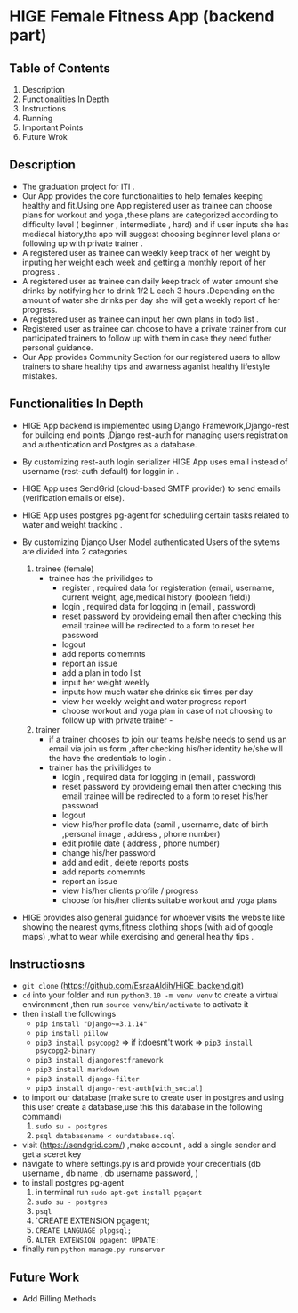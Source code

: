 # HIGE Female Fitness App (backend part)

## Table of Contents

1. Description
2. Functionalities In Depth
3. Instructions
4. Running
5. Important Points
6. Future Wrok
## Description
- The graduation project for ITI .
- Our App provides the core functionalities to help females keeping healthy and fit.Using one App registered user as trainee can choose plans for workout and yoga   ,these plans are categorized according to difficulty level ( beginner , intermediate , hard) and if user inputs she has mediacal history,the app will suggest
  choosing beginner level plans or following up with private trainer .
- A registered user as trainee can weekly keep track of her weight by inputing her weight each week and getting a monthly report of her progress .
- A registered user as trainee can daily keep track of water amount she drinks by notifying her to drink 1/2 L each 3 hours .Depending on the amount of water she drinks per day she will get a weekly report of her progress.
- A registered user as trainee can input her own plans in todo list .
- Registered user as trainee can choose to have a private trainer from our participated trainers to follow up with them in case they need futher personal       guidance.
- Our App provides Community Section for our registered users to allow trainers to share healthy tips and awarness aganist healthy lifestyle mistakes.

 ## Functionalities In Depth
 - HIGE App backend is implemented using Django Framework,Django-rest for building end points ,Django rest-auth for managing users registration and authentication and Postgres as a database.
 - By customizing rest-auth login serializer HIGE App uses email instead of username (rest-auth default) for loggin in .
 - HIGE App uses SendGrid (cloud-based SMTP provider) to send emails (verification emails or else).
 - HIGE App uses postgres pg-agent for scheduling certain tasks related to water and weight tracking .
 - By customizing Django User Model authenticated Users of the sytems are divided into 2 categories 
     1.  trainee (female)
         - trainee has the privilidges to 
            - register , required data for registeration (email, username, current weight, age,medical history (boolean field))
            - login , required data for logging in (email , password)
            - reset password by provideing email then after checking this email trainee will be redirected to a form to reset her password
            - logout
            - add reports comemnts
            - report an issue
            - add a plan in todo list
            - input her weight weekly
            - inputs how much water she drinks six times per day
            - view her weekly weight and water progress report
            - choose workout and yoga plan in case of not choosing to follow up with private trainer
        -
     2.  trainer 
         - if a trainer chooses to join our teams he/she needs to send us an email via join us form ,after checking his/her identity he/she will the
               have the credentials to login .
         - trainer has the privilidges to 
            - login , required data for logging in (email , password)
            - reset password by provideing email then after checking this email trainee will be redirected to a form to reset his/her password
            - logout
            - view his/her profile data (eamil , username, date of birth ,personal image , address , phone number)
            - edit profile date ( address , phone number)
            - change his/her password
            - add and edit , delete reports posts 
            - add reports comemnts
            - report an issue
            - view his/her clients profile / progress
            - choose for his/her clients suitable workout and yoga plans
            
 - HIGE provides also general guidance for whoever visits the website like showing the nearest gyms,fitness clothing shops (with aid of google maps) ,what to wear while exercising and general healthy tips .
          
## Instructiosns 

- `git clone` (https://github.com/EsraaAldih/HiGE_backend.git)
- `cd` into your folder and run `python3.10 -m venv venv` to create a virtual environment ,then run `source venv/bin/activate` to activate it
- then install the followings 
   - `pip install "Django~=3.1.14"`
   - `pip install pillow`
   - `pip3 install psycopg2` => if itdoesnt't work => `pip3 install psycopg2-binary`
   - `pip3 install djangorestframework`
   - `pip3 install markdown`
   - `pip3 install django-filter`
   - `pip3 install django-rest-auth[with_social]`
 - to import our database (make sure to create user in postgres and using this user create a database,use this this database in the following command)
    1. `sudo su - postgres`
    2. `psql databasename < ourdatabase.sql` 
  - visit (https://sendgrid.com/) ,make account , add a single sender and get a sceret key 
  - navigate to where settings.py is and provide your credentials (db username , db name , db username password, )
  - to install postgres pg-agent 
    1. in terminal run `sudo apt-get install pgagent`
    2. `sudo su - postgres`
    3. `psql`
    4. `CREATE EXTENSION pgagent;
    5. `CREATE LANGUAGE plpgsql;`
    6. `ALTER EXTENSION pgagent UPDATE;`
 - finally run `python manage.py runserver` 










## Future Work
- Add Billing Methods
